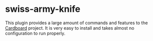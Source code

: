 # swiss-army-knife
This plugin provides a large amount of commands and features to the [Cardboard](https://github.com/bendaws/cardboard) project. It is very easy to install and takes almost no configuration to run properly.